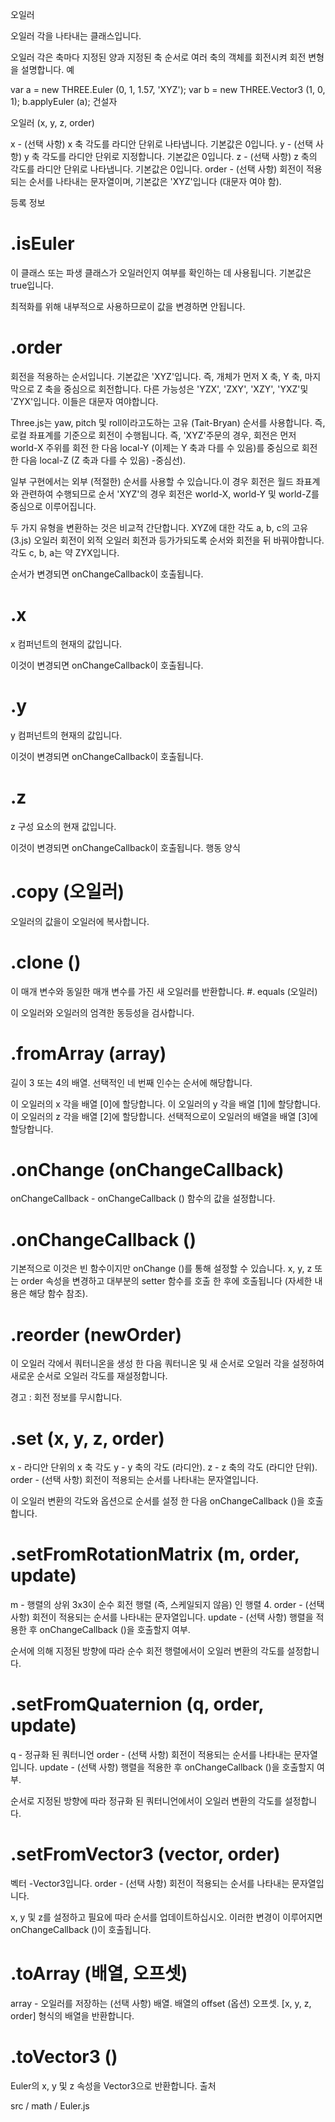 오일러

오일러 각을 나타내는 클래스입니다.

오일러 각은 축마다 지정된 양과 지정된 축 순서로 여러 축의 객체를 회전시켜 회전 변형을 설명합니다.
예

var a = new THREE.Euler (0, 1, 1.57, 'XYZ');
var b = new THREE.Vector3 (1, 0, 1);
b.applyEuler (a);
건설자

오일러 (x, y, z, order)

x - (선택 사항) x 축 각도를 라디안 단위로 나타냅니다. 기본값은 0입니다.
y - (선택 사항) y 축 각도를 라디안 단위로 지정합니다. 기본값은 0입니다.
z - (선택 사항) z 축의 각도를 라디안 단위로 나타냅니다. 기본값은 0입니다.
order - (선택 사항) 회전이 적용되는 순서를 나타내는 문자열이며, 기본값은 'XYZ'입니다 (대문자 여야 함).

등록 정보

# .isEuler

이 클래스 또는 파생 클래스가 오일러인지 여부를 확인하는 데 사용됩니다. 기본값은 true입니다.

최적화를 위해 내부적으로 사용하므로이 값을 변경하면 안됩니다.
# .order

회전을 적용하는 순서입니다. 기본값은 'XYZ'입니다. 즉, 개체가 먼저 X 축, Y 축, 마지막으로 Z 축을 중심으로 회전합니다. 다른 가능성은 'YZX', 'ZXY', 'XZY', 'YXZ'및 'ZYX'입니다. 이들은 대문자 여야합니다.

Three.js는 yaw, pitch 및 roll이라고도하는 고유 (Tait-Bryan) 순서를 사용합니다. 즉, 로컬 좌표계를 기준으로 회전이 수행됩니다. 즉, 'XYZ'주문의 경우, 회전은 먼저 world-X 주위를 회전 한 다음 local-Y (이제는 Y 축과 다를 수 있음)를 중심으로 회전 한 다음 local-Z (Z 축과 다를 수 있음) -중심선).

일부 구현에서는 외부 (적절한) 순서를 사용할 수 있습니다.이 경우 회전은 월드 좌표계와 관련하여 수행되므로 순서 'XYZ'의 경우 회전은 world-X, world-Y 및 world-Z를 중심으로 이루어집니다.

두 가지 유형을 변환하는 것은 비교적 간단합니다. XYZ에 대한 각도 a, b, c의 고유 (3.js) 오일러 회전이 외적 오일러 회전과 등가가되도록 순서와 회전을 뒤 바꿔야합니다. 각도 c, b, a는 약 ZYX입니다.

순서가 변경되면 onChangeCallback이 호출됩니다.
# .x

x 컴퍼넌트의 현재의 값입니다.

이것이 변경되면 onChangeCallback이 호출됩니다.
# .y

y 컴퍼넌트의 현재의 값입니다.

이것이 변경되면 onChangeCallback이 호출됩니다.
# .z

z 구성 요소의 현재 값입니다.

이것이 변경되면 onChangeCallback이 호출됩니다.
행동 양식

# .copy (오일러)

오일러의 값을이 오일러에 복사합니다.
# .clone ()

이 매개 변수와 동일한 매개 변수를 가진 새 오일러를 반환합니다.
#. equals (오일러)

이 오일러와 오일러의 엄격한 동등성을 검사합니다.
# .fromArray (array)

길이 3 또는 4의 배열. 선택적인 네 번째 인수는 순서에 해당합니다.

이 오일러의 x 각을 배열 [0]에 할당합니다.
이 오일러의 y 각을 배열 [1]에 할당합니다.
이 오일러의 z 각을 배열 [2]에 할당합니다.
선택적으로이 오일러의 배열을 배열 [3]에 할당합니다.
# .onChange (onChangeCallback)

onChangeCallback - onChangeCallback () 함수의 값을 설정합니다.
# .onChangeCallback ()

기본적으로 이것은 빈 함수이지만 onChange ()를 통해 설정할 수 있습니다.
x, y, z 또는 order 속성을 변경하고 대부분의 setter 함수를 호출 한 후에 호출됩니다 (자세한 내용은 해당 함수 참조).
# .reorder (newOrder)

이 오일러 각에서 쿼터니온을 생성 한 다음 쿼터니온 및 새 순서로 오일러 각을 설정하여 새로운 순서로 오일러 각도를 재설정합니다.

경고 : 회전 정보를 무시합니다.
# .set (x, y, z, order)

x - 라디안 단위의 x 축 각도
y - y 축의 각도 (라디안).
z - z 축의 각도 (라디안 단위).
order - (선택 사항) 회전이 적용되는 순서를 나타내는 문자열입니다.

이 오일러 변환의 각도와 옵션으로 순서를 설정 한 다음 onChangeCallback ()을 호출합니다.
# .setFromRotationMatrix (m, order, update)

m - 행렬의 상위 3x3이 순수 회전 행렬 (즉, 스케일되지 않음) 인 행렬 4.
order - (선택 사항) 회전이 적용되는 순서를 나타내는 문자열입니다.
update - (선택 사항) 행렬을 적용한 후 onChangeCallback ()을 호출할지 여부.

순서에 의해 지정된 방향에 따라 순수 회전 행렬에서이 오일러 변환의 각도를 설정합니다.
# .setFromQuaternion (q, order, update)

q - 정규화 된 쿼터니언
order - (선택 사항) 회전이 적용되는 순서를 나타내는 문자열입니다.
update - (선택 사항) 행렬을 적용한 후 onChangeCallback ()을 호출할지 여부.

순서로 지정된 방향에 따라 정규화 된 쿼터니언에서이 오일러 변환의 각도를 설정합니다.
# .setFromVector3 (vector, order)

벡터 -Vector3입니다.
order - (선택 사항) 회전이 적용되는 순서를 나타내는 문자열입니다.

x, y 및 z를 설정하고 필요에 따라 순서를 업데이트하십시오. 이러한 변경이 이루어지면 onChangeCallback ()이 호출됩니다.
# .toArray (배열, 오프셋)

array - 오일러를 저장하는 (선택 사항) 배열.
배열의 offset (옵션) 오프셋.
[x, y, z, order] 형식의 배열을 반환합니다.
# .toVector3 ()

Euler의 x, y 및 z 속성을 Vector3으로 반환합니다.
출처

src / math / Euler.js